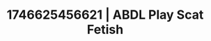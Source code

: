 ---
categories:
- Dominant softness
- AI-generated
- Naughty librarian
- Gothic romance
- Afterglow vibes
- ASMR
- Cosplay
- Hands behind back
image: /assets/images/1746625456621.jpg
layout: post
seo:
  description: Featured content with sensual Scat Fetish, ABDL Play. HD images available.
  keywords: Scat Fetish, ABDL Play
  og_image: /assets/images/1746625456621.jpg
  schema_type: VisualArtwork
tags:
- ABDL Play
- '#1746625456621'
- Scat Fetish
title: 1746625456621 | ABDL Play Scat Fetish
---